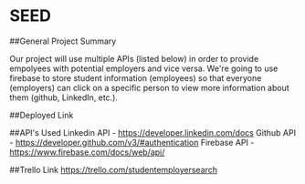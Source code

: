 # SEED

##General Project Summary

Our project will use multiple APIs (listed below) in order to provide empolyees with potential employers and vice versa. We're going to use firebase to store student information (employees) so that everyone (employers) can click on a specific person to view more information about them (github, LinkedIn, etc.). 


##Deployed Link

##API's Used
Linkedin API - https://developer.linkedin.com/docs
Github API - https://developer.github.com/v3/#authentication
Firebase API - https://www.firebase.com/docs/web/api/

##Trello Link
https://trello.com/studentemployersearch